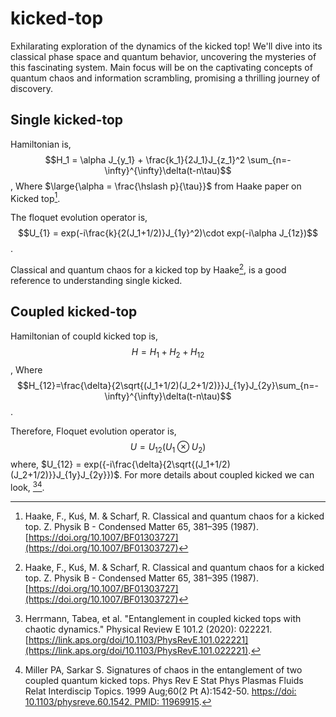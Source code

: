 # kicked-top
 Exhilarating exploration of the dynamics of the kicked top! We'll dive into its classical phase space and quantum behavior, uncovering the mysteries of this fascinating system. Main focus will be on the captivating concepts of quantum chaos and information scrambling, promising a thrilling journey of discovery.

## Single kicked-top
Hamiltonian is,
$$H_1 = \alpha J_{y_1} + \frac{k_1}{2J_1}J_{z_1}^2 \sum_{n=-\infty}^{\infty}\delta(t-n\tau)$$,
Where $\large{\alpha = \frac{\hslash p}{\tau}}$ from Haake paper on Kicked top[^1].

The floquet evolution operator is, $$U_{1} = exp(-i\frac{k}{2(J_1+1/2)}J_{1y}^2)\cdot exp(-i\alpha J_{1z})$$.

Classical and quantum chaos for a kicked top by Haake[^1], is a good reference to understanding single kicked.


## Coupled kicked-top
Hamiltonian of coupld kicked top is,
$$H = H_1 + H_2 + H_{12}$$,
Where $$H_{12}=\frac{\delta}{2\sqrt{(J_1+1/2)(J_2+1/2)}}J_{1y}J_{2y}\sum_{n=-\infty}^{\infty}\delta(t-n\tau)$$.

Therefore, Floquet evolution operator is, 
$$U=U_{12}(U_1\otimes U_2)$$
where, $U_{12} = exp({-i\frac{\delta}{2\sqrt{(J_1+1/2)(J_2+1/2)}}J_{1y}J_{2y}})$. For more details about coupled kicked we can look, [^2][^3].



















 [^1]: Haake, F., Kuś, M. & Scharf, R. Classical and quantum chaos for a kicked top. Z. Physik B - Condensed Matter 65, 381–395 (1987). [https://doi.org/10.1007/BF01303727](https://doi.org/10.1007/BF01303727)
 [^2]: Herrmann, Tabea, et al. "Entanglement in coupled kicked tops with chaotic dynamics." Physical Review E 101.2 (2020): 022221.[https://link.aps.org/doi/10.1103/PhysRevE.101.022221](https://link.aps.org/doi/10.1103/PhysRevE.101.022221).
[^3]: Miller PA, Sarkar S. Signatures of chaos in the entanglement of two coupled quantum kicked tops. Phys Rev E Stat Phys Plasmas Fluids Relat Interdiscip Topics. 1999 Aug;60(2 Pt A):1542-50. [https://doi: 10.1103/physreve.60.1542. PMID: 11969915](https://doi.org/10.1103/physreve.60.1542).


